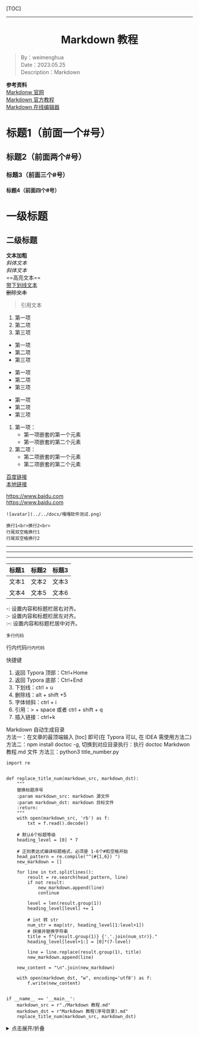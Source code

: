 [TOC]

---

<h1 align="center">Markdown 教程</h1>

> By：weimenghua  
> Date：2023.05.25  
> Description：Markdown  



**参考资料**  
[Markdonw 官网](https://www.markdownguide.org/)  
[Markdown 官方教程](https://markdown.com.cn/)   
[Markdown 在线编辑器](https://markdown.com.cn/editor/)  

# 标题1（前面一个#号）

## 标题2（前面两个#号）
### 标题3（前面三个#号）
#### 标题4（前面四个#号）

一级标题
===
二级标题
---

**文本加粗**  
*斜体文本*  
_斜体文本_  
==高亮文本==  
<u>带下划线文本</u>  
~~删除文本~~  
> 引用文本

1. 第一项
2. 第二项
3. 第三项

* 第一项
* 第二项
* 第三项

+ 第一项
+ 第二项
+ 第三项

- 第一项
- 第二项
- 第三项

1. 第一项：
    - 第一项嵌套的第一个元素
    - 第一项嵌套的第二个元素
2. 第二项：
    - 第二项嵌套的第一个元素
    - 第二项嵌套的第二个元素

[百度链接](https://www.baidu.com)   
[本地链接](../../README.md)

https://www.baidu.com  
<https://www.baidu.com>

```
![avatar](../../docs/嘎嘎软件测试.png)
```

```
换行1<br>换行2<br>
行尾双空格换行1  
行尾双空格换行2 
```

***
---
___

| 标题1  | 标题2  | 标题3  |
| :--: | :--: | :--- |
| 文本1  | 文本2  | 文本3  |
| 文本4  | 文本5  | 文本6  |

-: 设置内容和标题栏居右对齐。  
:- 设置内容和标题栏居左对齐。  
:-: 设置内容和标题栏居中对齐。  

```
多行代码
```
行内代码`行内代码`

快捷键
1. 返回 Typora 顶部：Ctrl+Home
2. 返回 Typora 底部：Ctrl+End
3. 下划线：ctrl + u
4. 删除线：alt + shift +5
5. 字体倾斜：ctrl + i
6. 引用：> + space 或者 ctrl + shift + q
7. 插入链接：ctrl+k

Markdown 自动生成目录  
方法一：在文章的最顶端输入 [toc] 即可(在 Typora 可以, 在 IDEA 需使用方法二)  
方法二：npm install doctoc -g, 切换到对应目录执行：执行 doctoc Markdwon 教程.md 文件
方法三：python3 title_number.py
```
import re


def replace_title_num(markdown_src, markdown_dst):
    """
    替换标题序号
    :param markdown_src: markdown 源文件
    :param markdown_dst: markdown 目标文件
    :return:
    """
    with open(markdown_src, 'rb') as f:
        txt = f.read().decode()

    # 默认6个标题等级
    heading_level = [0] * 7

    # 正则表达式编译标题格式，必须是 1-6个#和空格开始
    head_pattern = re.compile("^(#{1,6}) ")
    new_markdown = []

    for line in txt.splitlines():
        result = re.search(head_pattern, line)
        if not result:
            new_markdown.append(line)
            continue

        level = len(result.group(1))
        heading_level[level] += 1

        # int 转 str
        num_str = map(str, heading_level[1:level+1])
        # 拼接并替换字符串
        title = f"{result.group(1)} {'.'.join(num_str)}."
        heading_level[level+1:] = [0]*(7-level)

        line = line.replace(result.group(1), title)
        new_markdown.append(line)

    new_content = "\n".join(new_markdown)

    with open(markdown_dst, "w", encoding='utf8') as f:
        f.write(new_content)


if __name__ == '__main__':
    markdown_src = r"./Markdown 教程.md"
    markdown_dst = r"Markdown 教程(序号目录).md"
    replace_title_num(markdown_src, markdown_dst)
```

<details>
  <summary>点击展开/折叠</summary>

这里是可折叠的内容。

</details>